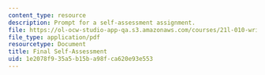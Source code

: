 ```yaml
---
content_type: resource
description: Prompt for a self-assessment assignment.
file: https://ol-ocw-studio-app-qa.s3.amazonaws.com/courses/21l-010-writing-with-shakespeare-fall-2010/1e2078f935a5b15ba98fca620e93e553_MIT21L_010F10_assn09.pdf
file_type: application/pdf
resourcetype: Document
title: Final Self-Assessment
uid: 1e2078f9-35a5-b15b-a98f-ca620e93e553
---
```

